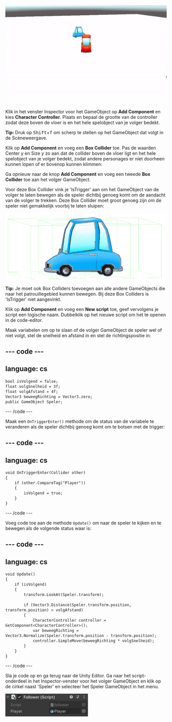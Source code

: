 ![Gif van de Spelweergave met een blauwe auto die een rode auto volgt.](images/car-follow.gif)

Klik in het venster Inspector voor het GameObject op **Add Component** en kies **Character Controller**. Plaats en bepaal de grootte van de controller zodat deze boven de vloer is en het hele spelobject van je volger bedekt.

**Tip:** Druk op <kbd>Shift</kbd>+<kbd>f</kbd> om scherp te stellen op het GameObject dat volgt in de Scèneweergave.

Klik op **Add Component** en voeg een **Box Collider** toe. Pas de waarden Center y en Size y zo aan dat de collider boven de vloer ligt en het hele spelobject van je volger bedekt, zodat andere personages er niet doorheen kunnen lopen of er bovenop kunnen klimmen:

Ga opnieuw naar de knop **Add Component** en voeg een tweede **Box Collider** toe aan het volger GameObject.

Voor deze Box Collider vink je 'IsTrigger' aan om het GameObject van de volger te laten bewegen als de speler dichtbij genoeg komt om de aandacht van de volger te trekken. Deze Box Collider moet groot genoeg zijn om de speler niet gemakkelijk voorbij te laten sluipen:

![De Scèneweergave toont de auto met Character Controller en passende Box Collider en een Box Collider die veel groter is op de x- en y-as.](images/colliders-car.png)

**Tip:** Je moet ook Box Colliders toevoegen aan alle andere GameObjects die naar het patrouillegebied kunnen bewegen. Bij deze Box Colliders is 'IsTrigger' niet aangevinkt.

Klik op **Add Component** en voeg een **New script** toe, geef vervolgens je script een logische naam. Dubbelklik op het nieuwe script om het te openen in de code-editor.

Maak variabelen om op te slaan of de volger GameObject de speler wel of niet volgt, stel de snelheid en afstand in en stel de richtingspositie in:

--- code ---
---
language: cs
---

    bool isVolgend = false;
    float volgSnelheid = 3f;
    float volgAfstand = 4f;
    Vector3 beweegRichting = Vector3.zero;
    public GameObject Speler;
--- /code ---

Maak een `OnTriggerEnter()` methode om de status van de variabele te veranderen als de speler dichtbij genoeg komt om te botsen met de trigger:

--- code ---
---
language: cs
---

    void OnTriggerEnter(Collider other)
    {
        if (other.CompareTag("Player"))
        {
            isVolgend = true;
        }
    }
--- /code ---

Voeg code toe aan de methode `Update()` om naar de speler te kijken en te bewegen als de volgende status waar is:

--- code ---
---
language: cs
---

    void Update()
    {
        if (isVolgend)
        {
            transform.LookAt(Speler.transform);
    
            if (Vector3.Distance(Speler.transform.position, transform.position) > volgAfstand)
            {
                CharacterController controller = GetComponent<CharacterController>();
                var beweegRichting = Vector3.Normalize(Speler.transform.position - transform.position);
                controller.SimpleMove(beweegRichting * volgSnelheid);
            }
        }
    }
--- /code ---

Sla je code op en ga terug naar de Unity Editor. Ga naar het script-onderdeel in het Inspector-venster voor het volger GameObject en klik op de cirkel naast 'Speler' en selecteer het Speler GameObject in het menu.

![Het venster Inspector met de scriptcomponent met Speler GameObject in de Speler variabele.](images/script-player.png)
